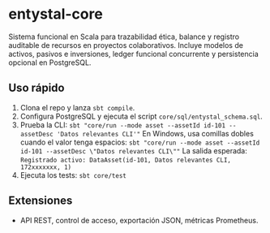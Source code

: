 # entystal-core

Sistema funcional en Scala para trazabilidad ética, balance y registro auditable de recursos en proyectos colaborativos.
Incluye modelos de activos, pasivos e inversiones, ledger funcional concurrente y persistencia opcional en PostgreSQL.

## Uso rápido
1. Clona el repo y lanza `sbt compile`.
2. Configura PostgreSQL y ejecuta el script `core/sql/entystal_schema.sql`.
3. Prueba la CLI:
   `sbt "core/run --mode asset --assetId id-101 --assetDesc 'Datos relevantes CLI'"`
   En Windows, usa comillas dobles cuando el valor tenga espacios:
   `sbt "core/run --mode asset --assetId id-101 --assetDesc \"Datos relevantes CLI\""`
   La salida esperada:
   `Registrado activo: DataAsset(id-101, Datos relevantes CLI, 172xxxxxxx, 1)`
4. Ejecuta los tests:
   `sbt core/test`

## Extensiones
- API REST, control de acceso, exportación JSON, métricas Prometheus.
